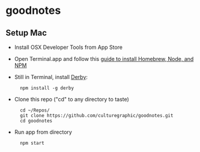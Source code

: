 # goodnotes


## Setup Mac

- Install OSX Developer Tools from App Store

- Open Terminal.app and follow this [guide to install Homebrew, Node, and NPM](https://github.com/joyent/node/wiki/Installing-Node.js-via-package-manager)

- Still in Terminal, install [Derby](http://derbyjs.com/#getting_started):

        npm install -g derby

- Clone this repo ("cd" to any directory to taste)

        cd ~/Repos/
        git clone https://github.com/culturegraphic/goodnotes.git
        cd goodnotes

- Run app from directory

        npm start

